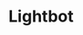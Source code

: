 ---
title: Lightbot
developer: Lightbot Inc
image: Lightbot.jpg
link: http://www.lightbot.com/
windows: http://apps.microsoft.com/windows/en-us/app/lightbot/2ce0b5fd-633e-45f7-8366-8677c8ac023c
mac: https://itunes.apple.com/us/app/lightbot-programming-puzzles/id924624572
ios: https://itunes.apple.com/us/app/lightbot-programming-puzzles/id657638474
android: https://play.google.com/store/apps/details?id=com.lightbot.lightbot
flash: http://www.lightbot.com/hocflash2014.html
amazon: http://www.amazon.com/Lightbot-Inc-Programming-Puzzles/dp/B00LVDC27Y
html5: http://apps.microsoft.com/windows/en-us/app/lightbot/2ce0b5fd-633e-45f7-8366-8677c8ac023c
---